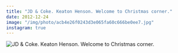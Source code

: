 ```yaml
---
title: "JD & Coke. Keaton Henson. Welcome to Christmas corner."
date: 2012-12-24
image: "/img/photo/acb4e26f0243d3e065fa60c666be0ee7.jpg"
instagram: true
---
```


![JD & Coke. Keaton Henson. Welcome to Christmas corner.](/img/photo/acb4e26f0243d3e065fa60c666be0ee7.jpg)
